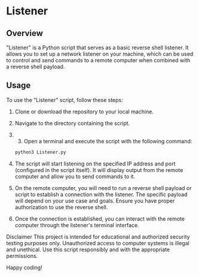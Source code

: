 # Listener

## Overview
"Listener" is a Python script that serves as a basic reverse shell listener. It allows you to set up a network listener on your machine, which can be used to control and send commands to a remote computer when combined with a reverse shell payload.


## Usage
To use the "Listener" script, follow these steps:

1. Clone or download the repository to your local machine.
2. Navigate to the directory containing the script.
3. 3. Open a terminal and execute the script with the following command:

   ```bash
   python3 Listener.py

   
 1. The script will start listening on the specified IP address and port (configured in the script itself). It will display output from the remote computer and allow you to send commands to it.

 2. On the remote computer, you will need to run a reverse shell payload or script to establish a connection with the listener. The specific payload will depend on your use case and goals. Ensure you have proper authorization to use the reverse shell.

 3. Once the connection is established, you can interact with the remote computer through the listener's terminal interface.

Disclaimer
This project is intended for educational and authorized security testing purposes only. Unauthorized access to computer systems is illegal and unethical. Use this script responsibly and with the appropriate permissions.

Happy coding!

